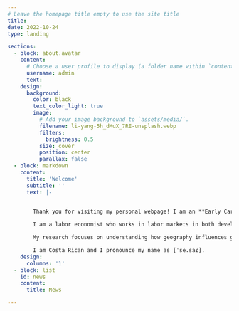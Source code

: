 ```yaml
---
# Leave the homepage title empty to use the site title
title:
date: 2022-10-24
type: landing

sections:
  - block: about.avatar
    content:
      # Choose a user profile to display (a folder name within `content/authors/`)
      username: admin
      text: 
    design:
      background:
        color: black
        text_color_light: true
        image:
          # Add your image background to `assets/media/`.
          filename: li-yang-5h_dMuX_7RE-unsplash.webp
          filters:
            brightness: 0.5
          size: cover
          position: center
          parallax: false
  - block: markdown
    content:
      title: 'Welcome'
      subtitle: ''
      text: |-


        Thank you for visiting my personal webpage! I am an **Early Career Researcher** at the [**School of Economics of the University of Edinburgh**](https://www.ed.ac.uk/economics). 
        
        I am a labor economist who works in labor markets in both developed and developing countries. My research interests lie in both **labor** and **development economics**. I hold a Ph.D. in Economics from [**Boston University**](https://www.bu.edu/econ/).

        My research focuses on understanding how geography influences gender inequality. My other work explores topics such as firms and earnings inequality, skill investment, and job training programs. 

        I am Costa Rican and I pronounce my name as [ˈse.saɾ].
    design:
      columns: '1'
  - block: list
    id: news
    content:
      title: News

---
```

